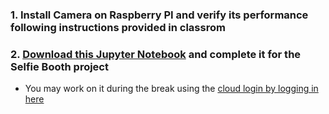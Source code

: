 ### 1. Install Camera on Raspberry PI and verify its performance following instructions provided in classrom
### 2. [Download this Jupyter Notebook](selfie_booth.ipynb) and complete it for the Selfie Booth project
*  You may work on it during the break using the [cloud login by logging in here](https://bushastrolab.com/hub/login)

